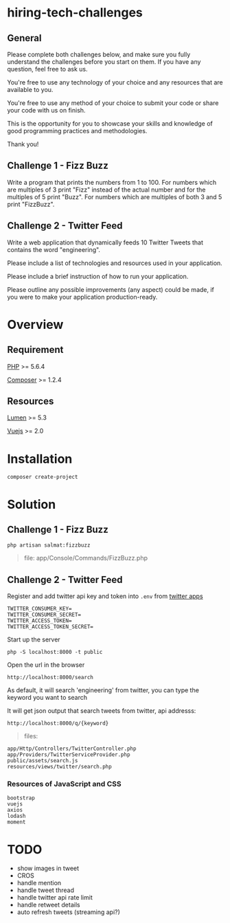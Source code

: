# hiring-tech-challenges

## General
Please complete both challenges below, and make sure you fully understand the challenges before you start on them. If you have any question, feel free to ask us. 

You're free to use any technology of your choice and any resources that are available to you. 

You're free to use any method of your choice to submit your code or share your code with us on finish.  

This is the opportunity for you to showcase your skills and knowledge of good programming practices and methodologies.

Thank you! 

## Challenge 1 - Fizz Buzz

Write a program that prints the numbers from 1 to 100. For numbers which are multiples of 3 print "Fizz" instead of the actual number and for the multiples of 5 print "Buzz". For numbers which are multiples of both 3 and 5 print "FizzBuzz".

## Challenge 2 - Twitter Feed 

Write a web application that dynamically feeds 10 Twitter Tweets that contains the word "engineering". 

Please include a list of technologies and resources used in your application. 

Please include a brief instruction of how to run your application.   

Please outline any possible improvements (any aspect) could be made, if you were to make your application production-ready. 

# Overview

## Requirement

[PHP](http://php.net) >= 5.6.4

[Composer](https://getcomposer.org) >= 1.2.4

## Resources

[Lumen](https://lumen.laravel.com) >= 5.3

[Vuejs](https://vuejs.org) >= 2.0

# Installation

    composer create-project

# Solution

## Challenge 1 - Fizz Buzz

    php artisan salmat:fizzbuzz
    
> file: app/Console/Commands/FizzBuzz.php

## Challenge 2 - Twitter Feed

Register and add twitter api key and token into `.env` from [twitter apps](https://apps.twitter.com)

    TWITTER_CONSUMER_KEY=
    TWITTER_CONSUMER_SECRET=
    TWITTER_ACCESS_TOKEN=
    TWITTER_ACCESS_TOKEN_SECRET=

Start up the server

    php -S localhost:8000 -t public
    
Open the url in the browser

    http://localhost:8000/search
    
As default, it will search 'engineering' from twitter,
you can type the keyword you want to search

It will get json output that search tweets from twitter, api addresss:

    http://localhost:8000/q/{keyword}
    
> files:

    app/Http/Controllers/TwitterController.php
    app/Providers/TwitterServiceProvider.php
    public/assets/search.js
    resources/views/twitter/search.php
    
### Resources of JavaScript and CSS

    bootstrap
    vuejs
    axios
    lodash
    moment

# TODO

- show images in tweet
- CROS
- handle mention
- handle tweet thread
- handle twitter api rate limit
- handle retweet details
- auto refresh tweets (streaming api?)